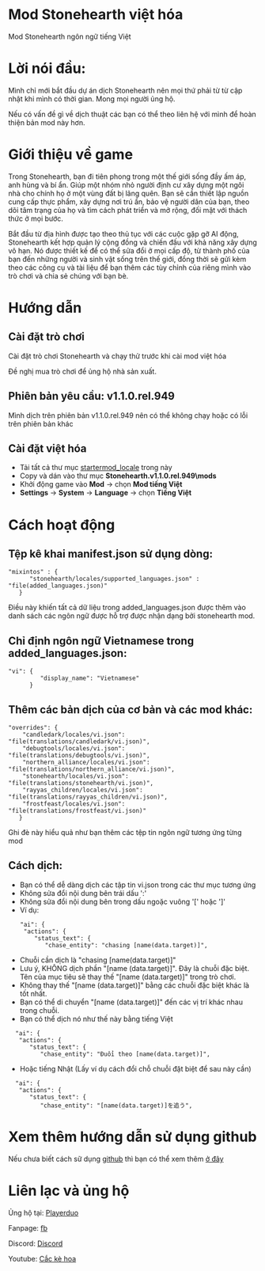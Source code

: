 # Mod Stonehearth việt hóa
Mod Stonehearth ngôn ngữ tiếng Việt
# Lời nói đầu:
Mình chỉ mới bắt đầu dự án dịch Stonehearth nên mọi thứ phải từ từ cập nhật khi mình có thời gian. Mong mọi người ủng hộ.

Nếu có vấn đề gì về dịch thuật các bạn có thể theo liên hệ với mình để hoàn thiện bản mod này hơn.
# Giới thiệu về game
Trong Stonehearth, bạn đi tiên phong trong một thế giới sống đầy ấm áp, anh hùng và bí ẩn. Giúp một nhóm nhỏ người định cư xây dựng một ngôi nhà cho chính họ ở một vùng đất bị lãng quên. Bạn sẽ cần thiết lập nguồn cung cấp thực phẩm, xây dựng nơi trú ẩn, bảo vệ người dân của bạn, theo dõi tâm trạng của họ và tìm cách phát triển và mở rộng, đối mặt với thách thức ở mọi bước.

Bắt đầu từ địa hình được tạo theo thủ tục với các cuộc gặp gỡ AI động, Stonehearth kết hợp quản lý cộng đồng và chiến đấu với khả năng xây dựng vô hạn. Nó được thiết kế để có thể sửa đổi ở mọi cấp độ, từ thành phố của bạn đến những người và sinh vật sống trên thế giới, đồng thời sẽ gửi kèm theo các công cụ và tài liệu để bạn thêm các tùy chỉnh của riêng mình vào trò chơi và chia sẻ chúng với bạn bè.
# Hướng dẫn
## Cài đặt trò chơi

Cài đặt trò chơi Stonehearth và chạy thử trước khi cài mod việt hóa

Đề nghị mua trò chơi để ủng hộ nhà sản xuất.

## Phiên bản yêu cầu: v1.1.0.rel.949

Mình dịch trên phiên bản v1.1.0.rel.949 nên có thể không chạy hoặc có lỗi trên phiên bản khác

## Cài đặt việt hóa

- Tải tất cả thư mục [startermod_locale](startermod_locale/) trong này
- Copy và dán vào thư mục **Stonehearth.v1.1.0.rel.949\mods**
- Khởi động game vào **Mod** -> chọn **Mod tiếng Việt**
- **Settings** -> **System** -> **Language** -> chọn **Tiếng Việt**
# Cách hoạt động
## Tệp kê khai manifest.json sử dụng dòng: <br>
````
"mixintos" : {
      "stonehearth/locales/supported_languages.json" : "file(added_languages.json)"
   }
````
Điều này khiến tất cả dữ liệu trong added_languages.json được thêm vào danh sách các ngôn ngữ được hỗ trợ được nhận dạng bởi stonehearth mod.
## Chỉ định ngôn ngữ Vietnamese trong added_languages.json:
````
"vi": {
         "display_name": "Vietnamese"
      }
````
## Thêm các bản dịch của cơ bản và các mod khác:
````
"overrides": {
    "candledark/locales/vi.json": "file(translations/candledark/vi.json)",
    "debugtools/locales/vi.json": "file(translations/debugtools/vi.json)",
    "northern_alliance/locales/vi.json": "file(translations/northern_alliance/vi.json)",
    "stonehearth/locales/vi.json": "file(translations/stonehearth/vi.json)",
    "rayyas_children/locales/vi.json": "file(translations/rayyas_children/vi.json)",
    "frostfeast/locales/vi.json": "file(translations/frostfeast/vi.json)"
   }
````
Ghi đè này hiểu quả như bạn thêm các tệp tin ngôn ngữ tương ứng từng mod
## Cách dịch:
- Bạn có thể dễ dàng dịch các tập tin vi.json trong các thư mục tương ứng
- Không sửa đổi nội dung bên trái dấu ':'
- Không sửa đổi nội dung bên trong dấu ngoặc vuông '[' hoặc ']'
- Ví dụ:
  ````
  "ai": {
   "actions": {
      "status_text": {
         "chase_entity": "chasing [name(data.target)]",
  ````
- Chuỗi cần dịch là "chasing [name(data.target)]"
- Lưu ý, KHÔNG dịch phần "[name (data.target)]". Đây là chuỗi đặc biệt. Tên của mục tiêu sẽ thay thế "[name (data.target)]" trong trò chơi.
- Không thay thế "[name (data.target)]" bằng các chuỗi đặc biệt khác là tốt nhất.
- Bạn có thể di chuyển "[name (data.target)]" đến các vị trí khác nhau trong chuỗi.
- Bạn có thể dịch nó như thế này bằng tiếng Việt
````
  "ai": {
   "actions": {
      "status_text": {
         "chase_entity": "Đuổi theo [name(data.target)]",
````
- Hoặc tiếng Nhật (Lấy ví dụ cách đổi chỗ chuỗi đặt biệt để sau này cần)
````
  "ai": {
   "actions": {
      "status_text": {
         "chase_entity": "[name(data.target)]を追う",
````
# Xem thêm hướng dẫn sử dụng github

Nếu chưa biết cách sữ dụng [github](https://github.com) thì bạn có thể xem thêm [ở đây](/huongdan/HUONG-DAN.md)

# Liên lạc và ủng hộ
Ủng hộ tại: [Playerduo](https://playerduo.com/cackehoa)

Fanpage: [fb](https://www.facebook.com/cackehoa)

Discord: [Discord](https://discord.gg/Z5C98FG)

Youtube: [Cắc kè hoa](https://www.youtube.com/c/Cắckèhoa)
